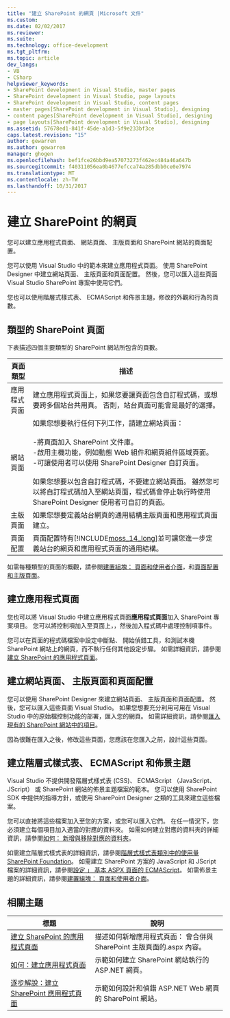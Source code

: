 ```yaml
---
title: "建立 SharePoint 的網頁 |Microsoft 文件"
ms.custom: 
ms.date: 02/02/2017
ms.reviewer: 
ms.suite: 
ms.technology: office-development
ms.tgt_pltfrm: 
ms.topic: article
dev_langs:
- VB
- CSharp
helpviewer_keywords:
- SharePoint development in Visual Studio, master pages
- SharePoint development in Visual Studio, page layouts
- SharePoint development in Visual Studio, content pages
- master pages[SharePoint development in Visual Studio], designing
- content pages[SharePoint development in Visual Studio], designing
- page layouts[SharePoint development in Visual Studio], designing
ms.assetid: 57678ed1-841f-45de-a1d3-5f9e233bf3ce
caps.latest.revision: "15"
author: gewarren
ms.author: gewarren
manager: ghogen
ms.openlocfilehash: bef1fce26bbd9ea57073273f462ec484a46a647b
ms.sourcegitcommit: f40311056ea0b4677efcca74a285dbb0ce0e7974
ms.translationtype: MT
ms.contentlocale: zh-TW
ms.lasthandoff: 10/31/2017
---
```

# <a name="creating-pages-for-sharepoint"></a>建立 SharePoint 的網頁
  您可以建立應用程式頁面、 網站頁面、 主版頁面和 SharePoint 網站的頁面配置。  
  
 您可以使用 Visual Studio 中的範本來建立應用程式頁面。 使用 SharePoint Designer 中建立網站頁面、 主版頁面和頁面配置。 然後，您可以匯入這些頁面 Visual Studio SharePoint 專案中使用它們。  
  
 您也可以使用階層式樣式表、 ECMAScript 和佈景主題，修改的外觀和行為的頁數。  
  
## <a name="types-of-sharepoint-pages"></a>類型的 SharePoint 頁面  
 下表描述四個主要類型的 SharePoint 網站所包含的頁數。  
  
|頁面類型|描述|  
|---------------|-----------------|  
|應用程式頁面|建立應用程式頁面上，如果您要讓頁面包含自訂程式碼，或想要跨多個站台共用頁。 否則，站台頁面可能會是最好的選擇。|  
|網站頁面|如果您想要執行任何下列工作，請建立網站頁面：<br /><br /> -將頁面加入 SharePoint 文件庫。<br />-啟用主機功能，例如動態 Web 組件和網頁組件區域頁面。<br />-可讓使用者可以使用 SharePoint Designer 自訂頁面。<br /><br /> 如果您想要以包含自訂程式碼，不要建立網站頁面。 雖然您可以將自訂程式碼加入至網站頁面，程式碼會停止執行時使用 SharePoint Designer 使用者可自訂的頁面。|  
|主版頁面|如果您想要定義站台網頁的通用結構主版頁面和應用程式頁面建立。|  
|頁面配置|頁面配置特有[!INCLUDE[moss_14_long](../sharepoint/includes/moss-14-long-md.md)]並可讓您進一步定義站台的網頁和應用程式頁面的通用結構。|  
  
 如需每種類型的頁面的概觀，請參閱[建置組塊： 頁面和使用者介面](http://go.microsoft.com/fwlink/?LinkID=182095)，和[頁面配置和主版頁面](http://go.microsoft.com/fwlink/?LinkID=182096)。  
  
## <a name="creating-application-pages"></a>建立應用程式頁面  
 您也可以將 Visual Studio 中建立應用程式頁面**應用程式頁面**加入 SharePoint 專案項目。 您可以將控制項加入至頁面上，，然後加入程式碼中處理控制項事件。  
  
 您可以在頁面的程式碼檔案中設定中斷點、 開始偵錯工具，和測試本機 SharePoint 網站上的網頁，而不執行任何其他設定步驟。 如需詳細資訊，請參閱[建立 SharePoint 的應用程式頁面](../sharepoint/creating-application-pages-for-sharepoint.md)。  
  
## <a name="creating-site-pages-master-pages-and-page-layouts"></a>建立網站頁面、 主版頁面和頁面配置  
 您可以使用 SharePoint Designer 來建立網站頁面、 主版頁面和頁面配置。 然後，您可以匯入這些頁面 Visual Studio。 如果您想要充分利用可用在 Visual Studio 中的原始檔控制功能的部署，匯入您的網頁。 如需詳細資訊，請參閱[匯入現有的 SharePoint 網站中的項目](../sharepoint/importing-items-from-an-existing-sharepoint-site.md)。  
  
 因為很難在匯入之後，修改這些頁面，您應該在您匯入之前，設計這些頁面。  
  
## <a name="creating-cascading-style-sheets-ecmascript-and-themes"></a>建立階層式樣式表、 ECMAScript 和佈景主題  
 Visual Studio 不提供開發階層式樣式表 (CSS)、 ECMAScript （JavaScript、 JScript） 或 SharePoint 網站的佈景主題檔案的範本。 您可以使用 SharePoint SDK 中提供的指導方針，或使用 SharePoint Designer 之類的工具來建立這些檔案。  
  
 您可以直接將這些檔案加入至您的方案，或您可以匯入它們。 在任一情況下，您必須建立每個項目加入適當的對應的資料夾。 如需如何建立對應的資料夾的詳細資訊，請參閱[如何： 新增與移除對應的資料夾](../sharepoint/how-to-add-and-remove-mapped-folders.md)。  
  
 如需建立階層式樣式表的詳細資訊，請參閱[階層式樣式表類別中的使用量 SharePoint Foundation](http://go.microsoft.com/fwlink/?LinkID=182098)。 如需建立 SharePoint 方案的 JavaScript 和 JScript 檔案的詳細資訊，請參閱[設定 」 基本 ASPX 頁面的 ECMAScript](http://go.microsoft.com/fwlink/?LinkID=182099)。 如需佈景主題的詳細資訊，請參閱[建置組塊： 頁面和使用者介面](http://go.microsoft.com/fwlink/?LinkID=182095)。  
  
## <a name="related-topics"></a>相關主題  
  
|標題|說明|  
|-----------|-----------------|  
|[建立 SharePoint 的應用程式頁面](../sharepoint/creating-application-pages-for-sharepoint.md)|描述如何新增應用程式頁面： 會合併與 SharePoint 主版頁面的.aspx 內容。|  
|[如何：建立應用程式頁面](../sharepoint/how-to-create-an-application-page.md)|示範如何建立 SharePoint 網站執行的 ASP.NET 網頁。|  
|[逐步解說：建立 SharePoint 應用程式頁面](../sharepoint/walkthrough-creating-a-sharepoint-application-page.md)|示範如何設計和偵錯 ASP.NET Web 網頁的 SharePoint 網站。|  
  
  